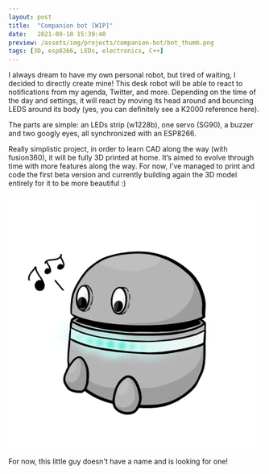 ```yaml
---
layout: post
title:  "Companion bot [WIP]"
date:   2021-09-10 15:39:40
preview: /assets/img/projects/companion-bot/bot_thumb.png
tags: [3D, esp8266, LEDs, electronics, C++]
---
```



I always dream to have my own personal robot, but tired of waiting, I decided to directly create mine! This desk robot will be able to react to notifications from my agenda, Twitter, and more. Depending on the time of the day and settings, it will react by moving its head around and bouncing LEDS around its body (yes, you can definitely see a K2000 reference here).

The parts are simple: an LEDs strip (w1228b), one servo (SG90), a buzzer and two googly eyes, all synchronized with an ESP8266. 

Really simplistic project, in order to learn CAD along the way (with fusion360), it will be fully 3D printed at home. It’s aimed to evolve through time with more features along the way. For now, I've managed to print and code the first beta version and currently building again the 3D model entirely for it to be more beautiful :) 

![detailed drawing](/assets/img/projects/companion-bot/companion_bot_details.png)

For now, this little guy doesn't have a name and is looking for one!